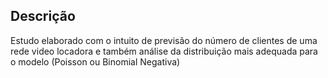 ## Descrição

Estudo elaborado com o intuito de previsão do número de clientes de uma rede video locadora e também análise da distribuição mais adequada para o modelo (Poisson ou Binomial Negativa)
